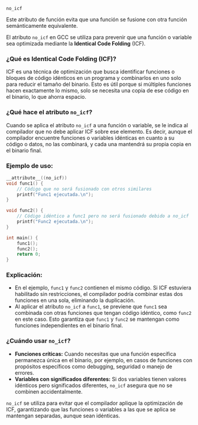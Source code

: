 `no_icf`[](https://gcc.gnu.org/onlinedocs/gcc/Common-Function-Attributes.html#index-no_005ficf-function-attribute)

Este atributo de función evita que una función se fusione con otra función semánticamente equivalente.

El atributo `no_icf` en GCC se utiliza para prevenir que una función o variable sea optimizada mediante la **Identical Code Folding** (ICF).

### ¿Qué es **Identical Code Folding (ICF)**?

ICF es una técnica de optimización que busca identificar funciones o bloques de código idénticos en un programa y combinarlos en uno solo para reducir el tamaño del binario. Esto es útil porque si múltiples funciones hacen exactamente lo mismo, solo se necesita una copia de ese código en el binario, lo que ahorra espacio.

### ¿Qué hace el atributo `no_icf`?

Cuando se aplica el atributo `no_icf` a una función o variable, se le indica al compilador que no debe aplicar ICF sobre ese elemento. Es decir, aunque el compilador encuentre funciones o variables idénticas en cuanto a su código o datos, no las combinará, y cada una mantendrá su propia copia en el binario final.

### Ejemplo de uso:

```c
__attribute__((no_icf))
void func1() {
    // Código que no será fusionado con otros similares
    printf("Func1 ejecutada.\n");
}

void func2() {
    // Código idéntico a func1 pero no será fusionado debido a no_icf
    printf("Func2 ejecutada.\n");
}

int main() {
    func1();
    func2();
    return 0;
}

```

### Explicación:
- En el ejemplo, `func1` y `func2` contienen el mismo código. Si ICF estuviera habilitado sin restricciones, el compilador podría combinar estas dos funciones en una sola, eliminando la duplicación.
- Al aplicar el atributo `no_icf` a `func1`, se previene que `func1` sea combinada con otras funciones que tengan código idéntico, como `func2` en este caso. Esto garantiza que `func1` y `func2` se mantengan como funciones independientes en el binario final.

### ¿Cuándo usar `no_icf`?
- **Funciones críticas:** Cuando necesitas que una función específica permanezca única en el binario, por ejemplo, en casos de funciones con propósitos específicos como debugging, seguridad o manejo de errores.
- **Variables con significados diferentes:** Si dos variables tienen valores idénticos pero significados diferentes, `no_icf` asegura que no se combinen accidentalmente.

`no_icf` se utiliza para evitar que el compilador aplique la optimización de ICF, garantizando que las funciones o variables a las que se aplica se mantengan separadas, aunque sean idénticas.